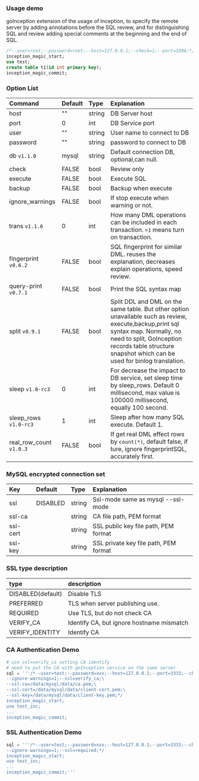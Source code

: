 
### Usage demo

goInception extension of the usage of Inception, to specify the remote server by adding annotations before the SQL review, and for distinguishing SQL and review adding special comments at the beginning and the end of SQL.

```sql
/*--user=root;--password=root;--host=127.0.0.1;--check=1;--port=3306;*/
inception_magic_start;
use test;
create table t1(id int primary key);
inception_magic_commit;
```

### Option List

|Command|Default|Type|Explanation|
|:----|:----|:----|:----|
|host|""|string|DB Server host|
|port|0|int|DB Service port|
|user|""|string|User name to connect to DB|
|password|""|string|password to connect to DB|
|db `v1.1.0`|mysql|string|Default connection DB, optional,can null.|
|check|FALSE|bool|Review only|
|execute|FALSE|bool|Execute SQL|
|backup|FALSE|bool|Backup when execute|
|ignore_warnings|FALSE|bool|If stop execute when warning or not.|
|trans `v1.1.6`|0|int|How many DML operations can be included in each transaction. `>1` means turn on transaction.|
|fingerprint `v0.6.2`|FALSE|bool|SQL fingerprint for similar DML. reuses the explanation, decreases explain operations, speed review.|
|query-print `v0.7.1`|FALSE|bool|Print the SQL syntax map|
|split `v0.9.1`|FALSE|bool|Split DDL and DML on the same table. But other option unavailable such as review, execute,backup,print sql syntax map. Normally, no need to split, GoInception records table structure snapshot which can be used for binlog translation.|
|sleep `v1.0-rc3`|0|int|For decrease the impact to DB service, set sleep time by sleep_rows. Default 0 millisecond, max value is 100000 millisecond, equally 100 second.|
|sleep_rows `v1.0-rc3`|1|int|Sleep after how many SQL execute. Default 1.|
|real_row_count `v1.0.3`|FALSE|bool|If get real DML effect rows by `count(*)`, default false, if ture, ignore fingerprintSQL, accurately first.|


### MySQL encrypted connection set

|Key|Default|Type|Explanation|
|:----|:----|:----|:----|
|ssl|DISABLED|string|Ssl-mode same as mysql --ssl-mode|
|ssl-ca| |string|CA file path, PEM format|
|ssl-cert| |string|SSL public key file path, PEM format|
|ssl-key| |string|SSL private key file path, PEM format|


### SSL type description

|type|description|
|:----|:----|
|DISABLED(default)|Disable TLS|
|PREFERRED|TLS when server publishing use.|
|REQUIRED|Use TLS, but do not check CA|
|VERIFY_CA|Identify CA, but ignore hostname mismatch|
|VERIFY_IDENTITY|Identify CA|


### CA Authentication Demo

```python
# use ssl=verify_ca setting CA identify
# need to put the CA with goInception service on the same server
sql = '''/*--user=test;--password=xxx;--host=127.0.0.1;--port=3333;--check=1;\
--ignore-warnings=1;--ssl=verify_ca;\
--ssl-ca=/data/mysql/data/ca.pem;\
--ssl-cert=/data/mysql/data/client-cert.pem;\
--ssl-key=/data/mysql/data/client-key.pem;*/
inception_magic_start;
use test_inc;
...
inception_magic_commit;
```

### SSL Authentication Demo

```python
sql = '''/*--user=test;--password=xxx;--host=127.0.0.1;--port=3333;--check=1;\
--ignore-warnings=1;--ssl=required;*/
inception_magic_start;
use test_inc;
...
inception_magic_commit;'''
```
